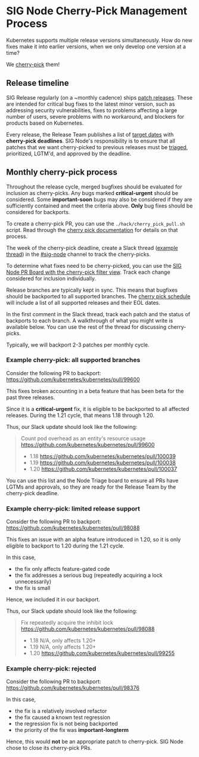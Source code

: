 # SIG Node Cherry-Pick Management Process

Kubernetes supports multiple release versions simultaneously. How do new fixes
make it into earlier versions, when we only develop one version at a time?

We [cherry-pick] them!

[cherry-pick]: https://git-scm.com/docs/git-cherry-pick

## Release timeline

SIG Release regularly (on a ~monthly cadence) ships [patch releases]. These are
intended for critical bug fixes to the latest minor version, such as addressing
security vulnerabilities, fixes to problems affecting a large number of users,
severe problems with no workaround, and blockers for products based on
Kubernetes.

Every release, the Release Team publishes a list of [target dates] with
**cherry-pick deadlines**. SIG Node's responsibility is to ensure that all
patches that we want cherry-picked to previous releases must be [triaged],
prioritized, LGTM'd, and approved by the deadline.

[patch releases]: https://github.com/kubernetes/sig-release/blob/master/release-engineering/versioning.md#patch-releases
[target dates]: https://github.com/kubernetes/sig-release/blob/master/releases/patch-releases.md#upcoming-monthly-releases
[triaged]: triage.md

## Monthly cherry-pick process

Throughout the release cycle, merged bugfixes should be evaluated for inclusion
as cherry-picks. Any bugs marked **critical-urgent** should be considered. Some
**important-soon** bugs may also be considered if they are sufficiently
contained and meet the criteria above. **Only** bug fixes should be considered for backports.

To create a cherry-pick PR, you can use the `./hack/cherry_pick_pull.sh`
script. Read through the [cherry pick documentation] for details on that
process.

The week of the cherry-pick deadline, create a Slack thread ([example
thread]) in the [#sig-node] channel to track the cherry-picks.

To determine what fixes need to be cherry-picked, you can use the [SIG Node PR
Board with the cherry-pick filter view]. Track each change considered for
inclusion individually.

Release branches are typically kept in sync. This means that bugfixes should be
backported to all supported branches. The [cherry pick schedule][target dates]
will include a list of all supported releases and their EOL dates.

In the first comment in the Slack thread, track each patch and the status of
backports to each branch. A walkthrough of what you might write is available
below. You can use the rest of the thread for discussing cherry-picks.

Typically, we will backport 2-3 patches per monthly cycle.

[cherry pick documentation]: /contributors/devel/sig-release/cherry-picks.md
[example thread]: https://kubernetes.slack.com/archives/C0BP8PW9G/p1617919799137500
[#sig-node]: https://kubernetes.slack.com/messages/sig-node
[SIG Node PR Board with the cherry-pick filter view]: https://github.com/orgs/kubernetes/projects/49?card_filter_query=label%3Ado-not-merge%2Fcherry-pick-not-approved

### Example cherry-pick: all supported branches

Consider the following PR to backport: https://github.com/kubernetes/kubernetes/pull/99600

This fixes broken accounting in a beta feature that has been beta for the past
three releases.

Since it is a **critical-urgent** fix, it is eligible to be backported to all
affected releases. During the 1.21 cycle, that means 1.18 through 1.20.

Thus, our Slack update should look like the following:

> Count pod overhead as an entity's resource usage https://github.com/kubernetes/kubernetes/pull/99600
> - 1.18 https://github.com/kubernetes/kubernetes/pull/100039
> - 1.19 https://github.com/kubernetes/kubernetes/pull/100038
> - 1.20 https://github.com/kubernetes/kubernetes/pull/100037

You can use this list and the Node Triage board to ensure all PRs have LGTMs
and approvals, so they are ready for the Release Team by the cherry-pick
deadline.

### Example cherry-pick: limited release support

Consider the following PR to backport: https://github.com/kubernetes/kubernetes/pull/98088

This fixes an issue with an alpha feature introduced in 1.20, so it is only
eligible to backport to 1.20 during the 1.21 cycle.

In this case,

- the fix only affects feature-gated code
- the fix addresses a serious bug (repeatedly acquiring a lock unnecessarily)
- the fix is small

Hence, we included it in our backport.

Thus, our Slack update should look like the following:

> Fix repeatedly acquire the inhibit lock https://github.com/kubernetes/kubernetes/pull/98088
> - 1.18 N/A, only affects 1.20+
> - 1.19 N/A, only affects 1.20+
> - 1.20 https://github.com/kubernetes/kubernetes/pull/99255

### Example cherry-pick: rejected

Consider the following PR to backport: https://github.com/kubernetes/kubernetes/pull/98376

In this case,

- the fix is a relatively involved refactor
- the fix caused a known test regression
- the regression fix is not being backported
- the priority of the fix was **important-longterm**

Hence, this would **not** be an appropriate patch to cherry-pick. SIG Node
chose to close its cherry-pick PRs.
